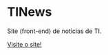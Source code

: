 # TINews
Site (front-end) de notícias de TI.

<a href="https://marianaantunesj.github.io/TINews/">Visite o site!</a>
